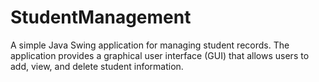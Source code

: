 # StudentManagement
A simple Java Swing application for managing student records. The application provides a graphical user interface (GUI) that allows users to add, view, and delete student information.
